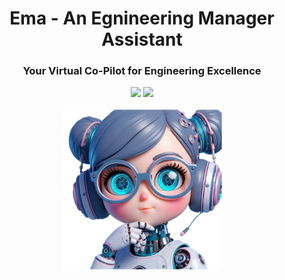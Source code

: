 <div align="center">
<h1 align="center"> Ema - An Egnineering Manager Assistant </h1> 
<h3>Your Virtual Co-Pilot for Engineering Excellence</br></h3>
<img src="https://img.shields.io/badge/Progress-1%25-red"> <img src="https://img.shields.io/badge/Feedback-Welcome-green">
</br>
</br>
<kbd>
<img src="https://github.com/ema-io/ema/blob/main/docs/imgs/ema-io.png?raw=true" width="256px"> 
</kbd>
</div>
